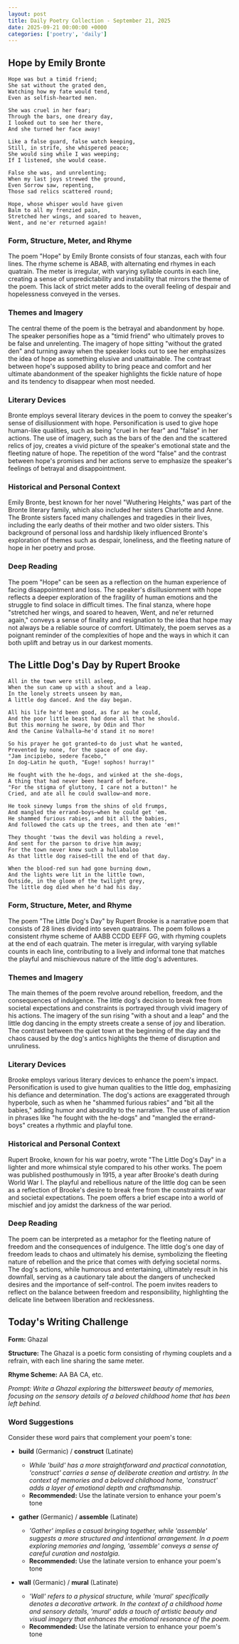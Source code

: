 ```yaml
---
layout: post
title: Daily Poetry Collection - September 21, 2025
date: 2025-09-21 00:00:00 +0000
categories: ['poetry', 'daily']
---
```


## Hope by Emily Bronte

```
Hope was but a timid friend;
She sat without the grated den,
Watching how my fate would tend,
Even as selfish-hearted men.

She was cruel in her fear;
Through the bars, one dreary day,
I looked out to see her there,
And she turned her face away!

Like a false guard, false watch keeping,
Still, in strife, she whispered peace;
She would sing while I was weeping;
If I listened, she would cease.

False she was, and unrelenting;
When my last joys strewed the ground,
Even Sorrow saw, repenting,
Those sad relics scattered round;

Hope, whose whisper would have given
Balm to all my frenzied pain,
Stretched her wings, and soared to heaven,
Went, and ne'er returned again!
```

### Form, Structure, Meter, and Rhyme

The poem "Hope" by Emily Bronte consists of four stanzas, each with four lines. The rhyme scheme is ABAB, with alternating end rhymes in each quatrain. The meter is irregular, with varying syllable counts in each line, creating a sense of unpredictability and instability that mirrors the theme of the poem. This lack of strict meter adds to the overall feeling of despair and hopelessness conveyed in the verses.

### Themes and Imagery

The central theme of the poem is the betrayal and abandonment by hope. The speaker personifies hope as a "timid friend" who ultimately proves to be false and unrelenting. The imagery of hope sitting "without the grated den" and turning away when the speaker looks out to see her emphasizes the idea of hope as something elusive and unattainable. The contrast between hope's supposed ability to bring peace and comfort and her ultimate abandonment of the speaker highlights the fickle nature of hope and its tendency to disappear when most needed.

### Literary Devices

Bronte employs several literary devices in the poem to convey the speaker's sense of disillusionment with hope. Personification is used to give hope human-like qualities, such as being "cruel in her fear" and "false" in her actions. The use of imagery, such as the bars of the den and the scattered relics of joy, creates a vivid picture of the speaker's emotional state and the fleeting nature of hope. The repetition of the word "false" and the contrast between hope's promises and her actions serve to emphasize the speaker's feelings of betrayal and disappointment.

### Historical and Personal Context

Emily Bronte, best known for her novel "Wuthering Heights," was part of the Bronte literary family, which also included her sisters Charlotte and Anne. The Bronte sisters faced many challenges and tragedies in their lives, including the early deaths of their mother and two older sisters. This background of personal loss and hardship likely influenced Bronte's exploration of themes such as despair, loneliness, and the fleeting nature of hope in her poetry and prose.

### Deep Reading

The poem "Hope" can be seen as a reflection on the human experience of facing disappointment and loss. The speaker's disillusionment with hope reflects a deeper exploration of the fragility of human emotions and the struggle to find solace in difficult times. The final stanza, where hope "stretched her wings, and soared to heaven, Went, and ne'er returned again," conveys a sense of finality and resignation to the idea that hope may not always be a reliable source of comfort. Ultimately, the poem serves as a poignant reminder of the complexities of hope and the ways in which it can both uplift and betray us in our darkest moments.

## The Little Dog's Day by Rupert Brooke

```
All in the town were still asleep,
When the sun came up with a shout and a leap.
In the lonely streets unseen by man,
A little dog danced. And the day began.

All his life he'd been good, as far as he could,
And the poor little beast had done all that he should.
But this morning he swore, by Odin and Thor
And the Canine Valhalla—he'd stand it no more!

So his prayer he got granted—to do just what he wanted,
Prevented by none, for the space of one day.
"Jam incipiebo, sedere facebo,"
In dog-Latin he quoth, "Euge! sophos! hurray!"

He fought with the he-dogs, and winked at the she-dogs,
A thing that had never been heard of before.
"For the stigma of gluttony, I care not a button!" he
Cried, and ate all he could swallow—and more.

He took sinewy lumps from the shins of old frumps,
And mangled the errand-boys—when he could get 'em.
He shammed furious rabies, and bit all the babies,
And followed the cats up the trees, and then ate 'em!"

They thought 'twas the devil was holding a revel,
And sent for the parson to drive him away;
For the town never knew such a hullabaloo
As that little dog raised—till the end of that day.

When the blood-red sun had gone burning down,
And the lights were lit in the little town,
Outside, in the gloom of the twilight grey,
The little dog died when he'd had his day.
```

### Form, Structure, Meter, and Rhyme

The poem "The Little Dog's Day" by Rupert Brooke is a narrative poem that consists of 28 lines divided into seven quatrains. The poem follows a consistent rhyme scheme of AABB CCDD EEFF GG, with rhyming couplets at the end of each quatrain. The meter is irregular, with varying syllable counts in each line, contributing to a lively and informal tone that matches the playful and mischievous nature of the little dog's adventures.

### Themes and Imagery

The main themes of the poem revolve around rebellion, freedom, and the consequences of indulgence. The little dog's decision to break free from societal expectations and constraints is portrayed through vivid imagery of his actions. The imagery of the sun rising "with a shout and a leap" and the little dog dancing in the empty streets create a sense of joy and liberation. The contrast between the quiet town at the beginning of the day and the chaos caused by the dog's antics highlights the theme of disruption and unruliness.

### Literary Devices

Brooke employs various literary devices to enhance the poem's impact. Personification is used to give human qualities to the little dog, emphasizing his defiance and determination. The dog's actions are exaggerated through hyperbole, such as when he "shammed furious rabies" and "bit all the babies," adding humor and absurdity to the narrative. The use of alliteration in phrases like "he fought with the he-dogs" and "mangled the errand-boys" creates a rhythmic and playful tone.

### Historical and Personal Context

Rupert Brooke, known for his war poetry, wrote "The Little Dog's Day" in a lighter and more whimsical style compared to his other works. The poem was published posthumously in 1915, a year after Brooke's death during World War I. The playful and rebellious nature of the little dog can be seen as a reflection of Brooke's desire to break free from the constraints of war and societal expectations. The poem offers a brief escape into a world of mischief and joy amidst the darkness of the war period.

### Deep Reading

The poem can be interpreted as a metaphor for the fleeting nature of freedom and the consequences of indulgence. The little dog's one day of freedom leads to chaos and ultimately his demise, symbolizing the fleeting nature of rebellion and the price that comes with defying societal norms. The dog's actions, while humorous and entertaining, ultimately result in his downfall, serving as a cautionary tale about the dangers of unchecked desires and the importance of self-control. The poem invites readers to reflect on the balance between freedom and responsibility, highlighting the delicate line between liberation and recklessness.

## Today's Writing Challenge

**Form:** Ghazal

**Structure:** The Ghazal is a poetic form consisting of rhyming couplets and a refrain, with each line sharing the same meter.

**Rhyme Scheme:** AA BA CA, etc.

*Prompt: Write a Ghazal exploring the bittersweet beauty of memories, focusing on the sensory details of a beloved childhood home that has been left behind.*

### Word Suggestions

Consider these word pairs that complement your poem's tone:

- **build** (Germanic) / **construct** (Latinate)
  - *While 'build' has a more straightforward and practical connotation, 'construct' carries a sense of deliberate creation and artistry. In the context of memories and a beloved childhood home, 'construct' adds a layer of emotional depth and craftsmanship.*
  - **Recommended:** Use the latinate version to enhance your poem's tone

- **gather** (Germanic) / **assemble** (Latinate)
  - *'Gather' implies a casual bringing together, while 'assemble' suggests a more structured and intentional arrangement. In a poem exploring memories and longing, 'assemble' conveys a sense of careful curation and nostalgia.*
  - **Recommended:** Use the latinate version to enhance your poem's tone

- **wall** (Germanic) / **mural** (Latinate)
  - *'Wall' refers to a physical structure, while 'mural' specifically denotes a decorative artwork. In the context of a childhood home and sensory details, 'mural' adds a touch of artistic beauty and visual imagery that enhances the emotional resonance of the poem.*
  - **Recommended:** Use the latinate version to enhance your poem's tone
